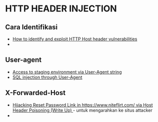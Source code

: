 # HTTP HEADER INJECTION
## Cara Identifikasi
  - [How to identify and exploit HTTP Host header vulnerabilities](https://portswigger.net/web-security/host-header/exploiting)
  - 

## User-agent
  - [Access to staging environment via User-Agent string](https://medium.com/@yassergersy/access-to-staging-environment-via-user-agent-string-23470546577f)
  - [SQL injection through User-Agent](https://medium.com/@frostnull/sql-injection-through-user-agent-44a1150f6888)
## X-Forwarded-Host
  - [Hijacking Reset Password Link in https://www.niteflirt.com/ via Host Header Poisoning (Write Up) ](https://blog.evanricafort.com/2021/02/hijacking-reset-password-link-in.html) - untuk mengarahkan ke situs attacker
  - 
